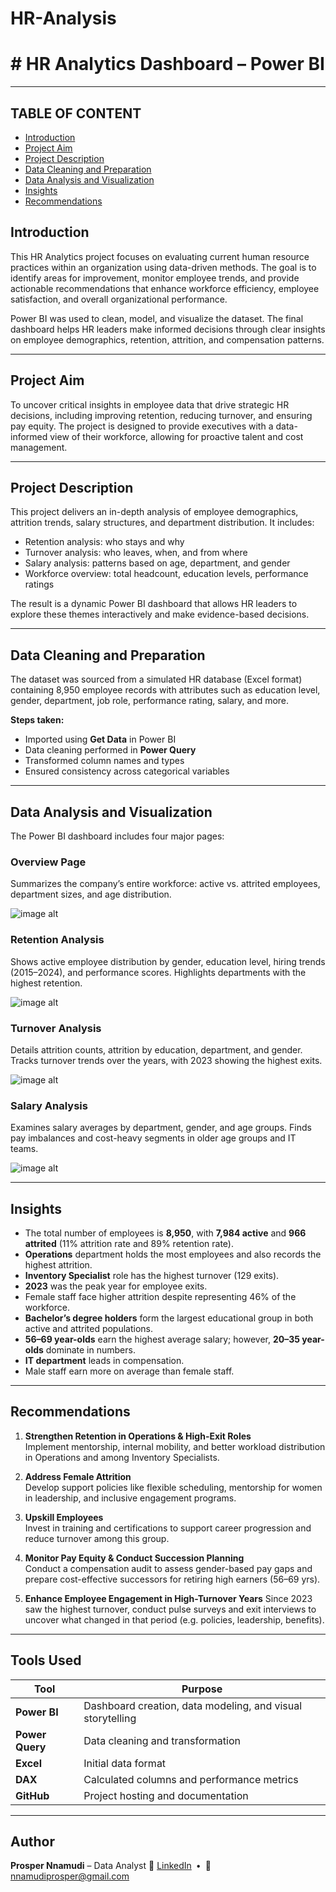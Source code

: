 # HR-Analysis

# #  HR Analytics Dashboard – Power BI

---

## TABLE OF CONTENT
- [Introduction](#introduction)
- [Project Aim](#project-aim)
- [Project Description](#project-description)
- [Data Cleaning and Preparation](#data-cleaning-and-preparation)
- [Data Analysis and Visualization](#data-analysis-and-visualization)
- [Insights](#insights)
- [Recommendations](#recommendations)


##  Introduction

This HR Analytics project focuses on evaluating current human resource practices within an organization using data-driven methods. The goal is to identify areas for improvement, monitor employee trends, and provide actionable recommendations that enhance workforce efficiency, employee satisfaction, and overall organizational performance.

Power BI was used to clean, model, and visualize the dataset. The final dashboard helps HR leaders make informed decisions through clear insights on employee demographics, retention, attrition, and compensation patterns.

---

##  Project Aim

To uncover critical insights in employee data that drive strategic HR decisions, including improving retention, reducing turnover, and ensuring pay equity. The project is designed to provide executives with a data-informed view of their workforce, allowing for proactive talent and cost management.

---

##  Project Description

This project delivers an in-depth analysis of employee demographics, attrition trends, salary structures, and department distribution. It includes:

- Retention analysis: who stays and why  
- Turnover analysis: who leaves, when, and from where  
- Salary analysis: patterns based on age, department, and gender  
- Workforce overview: total headcount, education levels, performance ratings

The result is a dynamic Power BI dashboard that allows HR leaders to explore these themes interactively and make evidence-based decisions.


---

##  Data Cleaning and Preparation

The dataset was sourced from a simulated HR database (Excel format) containing 8,950 employee records with attributes such as education level, gender, department, job role, performance rating, salary, and more.

**Steps taken:**

- Imported using **Get Data** in Power BI  
- Data cleaning performed in **Power Query**  
- Transformed column names and types 
- Ensured consistency across categorical variables 

---

## Data Analysis and Visualization

The Power BI dashboard includes four major pages:

###  Overview Page
Summarizes the company’s entire workforce: active vs. attrited employees, department sizes, and age distribution.

![image alt](https://github.com/Prospy16/HR-Analysis/blob/main/EMPLOYEES%20OVERVIEW.jpg)

###  Retention Analysis
Shows active employee distribution by gender, education level, hiring trends (2015–2024), and performance scores. Highlights departments with the highest retention.

![image alt](https://github.com/Prospy16/HR-Analysis/blob/main/RETENTION%20ANALYSIS.jpg)

### Turnover Analysis
Details attrition counts, attrition by education, department, and gender. Tracks turnover trends over the years, with 2023 showing the highest exits.

![image alt](https://github.com/Prospy16/HR-Analysis/blob/main/TURNOVER%20ANALYSIS.jpg)

###  Salary Analysis
Examines salary averages by department, gender, and age groups. Finds pay imbalances and cost-heavy segments in older age groups and IT teams.

![image alt](https://github.com/Prospy16/HR-Analysis/blob/main/SALARY%20ANALYSIS.jpg)

---

##  Insights

- The total number of employees is **8,950**, with **7,984 active** and **966 attrited** (11% attrition rate and 89% retention rate).
- **Operations** department holds the most employees and also records the highest attrition.
- **Inventory Specialist** role has the highest turnover (129 exits).
- **2023** was the peak year for employee exits.
- Female staff face higher attrition despite representing 46% of the workforce.
- **Bachelor’s degree holders** form the largest educational group in both active and attrited populations.
- **56–69 year-olds** earn the highest average salary; however, **20–35 year-olds** dominate in numbers.
- **IT department** leads in compensation.
- Male staff earn more on average than female staff.

---

##  Recommendations

1. **Strengthen Retention in Operations & High-Exit Roles**  
   Implement mentorship, internal mobility, and better workload distribution in Operations and among Inventory Specialists.

2. **Address Female Attrition**  
   Develop support policies like flexible scheduling, mentorship for women in leadership, and inclusive engagement programs.

3. **Upskill  Employees**  
   Invest in training and certifications to support career progression and reduce turnover among this group.

4. **Monitor Pay Equity & Conduct Succession Planning**  
   Conduct a compensation audit to assess gender-based pay gaps and prepare cost-effective successors for retiring high earners (56–69 yrs).

5. **Enhance Employee Engagement in High-Turnover Years**
   Since 2023 saw the highest turnover, conduct pulse surveys and exit interviews to uncover what changed in that period (e.g. policies, leadership, benefits).

   

---

##  Tools Used

| Tool | Purpose |
|------|---------|
| **Power BI** | Dashboard creation, data modeling, and visual storytelling |
| **Power Query** | Data cleaning and transformation |
| **Excel** | Initial data format |
| **DAX** | Calculated columns and performance metrics |
| **GitHub** | Project hosting and documentation |



---



##  Author
**Prosper Nnamudi** – Data Analyst
🔗 [LinkedIn](https://www.linkedin.com/in/prosper-nnamudi) • 📧 nnamudiprosper@gmail.com
